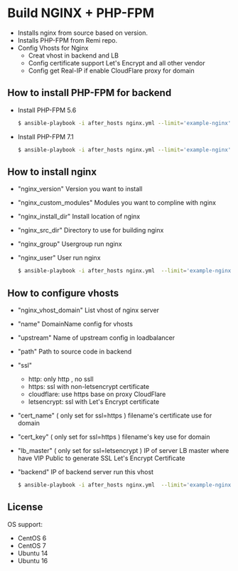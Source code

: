 Build NGINX + PHP-FPM
=========

* Installs nginx from source based on version.
* Installs PHP-FPM from Remi repo.
* Config Vhosts for Nginx
   - Creat vhost in backend and LB
   - Config certificate support Let's Encrypt and all other vendor
   - Config get Real-IP if enable CloudFlare proxy for domain

How to install PHP-FPM for backend
-------------------------------------------
* Install PHP-FPM 5.6

    ```bash
    $ ansible-playbook -i after_hosts nginx.yml --limit='example-nginx' --tags=php5.6_install
    ```

* Install PHP-FPM 7.1

    ```bash
    $ ansible-playbook -i after_hosts nginx.yml --limit='example-nginx' --tags=php7.1_install
    ```

How to install nginx
-----------------------------
* "nginx_version" Version you want to install
* "nginx_custom_modules" Modules you want to compline with nginx
* "nginx_install_dir" Install location of nginx
* "nginx_src_dir" Directory to use for building nginx
* "nginx_group" Usergroup run nginx
* "nginx_user" User run nginx

    ```bash
    $ ansible-playbook -i after_hosts nginx.yml  --limit='example-nginx' --tags=nginx_install
    ```

How to configure vhosts
--------------------------------
* "nginx_vhost_domain" List vhost of nginx server
* "name" DomainName config for vhosts
* "upstream" Name of upstream config in loadbalancer
* "path" Path to source code in backend
* "ssl" 
   - http: only http , no ssll
   - https: ssl with non-letsencrypt certificate
   - cloudflare: use https base on proxy CloudFlare
   - letsencrypt: ssl with Let's Encrypt certificate
* "cert_name" ( only set for ssl=https ) filename's certificate use for domain
* "cert_key" ( only set for ssl=https ) filename's key use for domain
* "lb_master" ( only set for ssl=letsencrypt ) IP of server LB master where have VIP Public to generate SSL Let's Encrypt Certificate
* "backend" IP of backend server run this vhost

    ```bash
    $ ansible-playbook -i after_hosts nginx.yml  --limit='example-nginx' --tags=nginx_vhost
    ```

License
-------

OS support:
* CentOS 6
* CentOS 7
* Ubuntu 14
* Ubuntu 16
